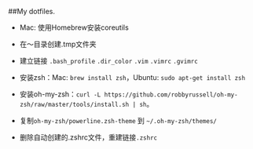 ##My dotfiles.



* Mac: 使用Homebrew安装coreutils

* 在～目录创建.tmp文件夹

* 建立链接 `.bash_profile` `.dir_color`  `.vim`  `.vimrc` `.gvimrc`

* 安装zsh：Mac: `brew install zsh`，Ubuntu: `sudo apt-get install zsh`

* 安装oh-my-zsh：`curl -L https://github.com/robbyrussell/oh-my-zsh/raw/master/tools/install.sh | sh`。

* 复制`oh-my-zsh/powerline.zsh-theme` 到 `~/.oh-my-zsh/themes/`

* 删除自动创建的.zshrc文件，重建链接`.zshrc`
